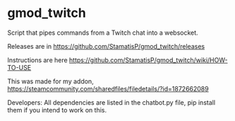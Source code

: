 # gmod_twitch
Script that pipes commands from a Twitch chat into a websocket.

Releases are in https://github.com/StamatisP/gmod_twitch/releases

Instructions are here https://github.com/StamatisP/gmod_twitch/wiki/HOW-TO-USE

This was made for my addon, https://steamcommunity.com/sharedfiles/filedetails/?id=1872662089


Developers:
  All dependencies are listed in the chatbot.py file, pip install them if you intend to work on this.
